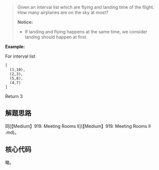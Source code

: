> Given an interval list which are flying and landing time of the flight. How many airplanes are on the sky at most?
>
> **Notice:** 
>+ If landing and flying happens at the same time, we consider landing should happen at first.

**Example:** 

For interval list

    [
      (1,10),
      (2,3),
      (5,8),
      (4,7)
    ]

Return 3

## 解题思路

同[【Medium】919. Meeting Rooms II](【Medium】919. Meeting Rooms II .md)。

## 核心代码

略。


